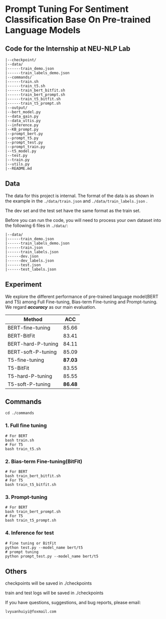 # Prompt Tuning For Sentiment Classification Base On Pre-trained Language Models

## **Code for the Internship at NEU-NLP Lab**

```
|--checkpoint/
|--data/
|------train_demo.json
|------train_labels_demo.json
|--commands/
|------train.sh
|------train_t5.sh
|------train_bert_bitfit.sh
|------train_bert_prompt.sh
|------train_t5_bitfit.sh
|------train_t5_prompt.sh
|--output/
|--bert_model.py
|--data_gain.py
|--data_ultis.py
|--inference.py
|--KB_prompt.py
|--prompt_bert.py
|--prompt_t5.py
|--prompt_test.py
|--prompt_train.py
|--t5_model.py
|--test.py
|--train.py
|--utils.py
|--README.md
```

## Data

The data for this project is internal. The format of the data is as shown in the example in the `./data/train.json` and `./data/train_labels.json` . 

The dev set and the test set have the same format as the train set.

Before you can run the code, you will need to process your own dataset into the following 6 files in `./data/`:

```
|--data/
|------train_demo.json
|------train_labels_demo.json
|------train.json
|------train_labels.json
|------dev.json
|------dev_labels.json
|------test.json
|------test_labels.json
```

## Experiment

We explore the different performance of pre-trained language model(BERT and T5) among Full Fine-tuning, Bias-term Fine-tuning and Prompt-tuning. We regard ***accuracy*** as our main evaluation.

| Method             | ACC       |
| ------------------ | --------- |
| BERT-fine-tuning   | 85.66     |
| BERT-BitFit        | 83.41     |
| BERT-hard-P-tuning | 84.11     |
| BERT-soft-P-tuning | 85.09     |
| T5-fine-tuning     | **87.03** |
| T5-BitFit          | 83.55     |
| T5-hard-P-tuning   | 85.55     |
| T5-soft-P-tuning   | **86.48** |

## Commands

```shell
cd ./commands
```

### 1. Full fine tuning

```shell
# For BERT
bash train.sh
# For T5
bash train_t5.sh
```

### 2. Bias-term Fine-tuning(BitFit)

```shell
# For BERT
bash train_bert_bitfit.sh
# For T5
bash train_t5_bitfit.sh
```

### 3. Prompt-tuning

```shell
# For BERT
bash train_bert_prompt.sh
# For T5
bash train_t5_prompt.sh
```

### 4. Inference for test

```shell
# Fine tuning or BitFit
python test.py --model_name bert/t5
# prompt tuning
python prompt_test.py --model_name bert/t5
```

## Others

checkpoints will be saved in ./checkpoints

train and test logs will be saved in ./checkpoints

If you have questions, suggestions, and bug reports, please email:

```
lvyuanhuiyi@foxmail.com
```

